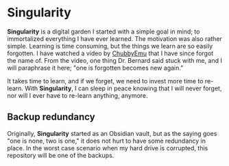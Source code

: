 # Singularity

**Singularity** is a digital garden I started with a simple goal in mind; to immortalized everything I have ever learned. The motivation was also rather simple. Learning is time consuming, but the things we learn are so easily forgotten. I have watched a video by [ChubbyEmu](https://www.youtube.com/channel/UCKOvOaJv4GK-oDqx-sj7VVg) that I have since forgot the name of. From the video, one thing Dr. Bernard said stuck with me, and I will paraphrase it here; "one is forgotten becomes new again."

It takes time to learn, and if we forget, we need to invest more time to re-learn. With **Singularity**, I can sleep in peace knowing that I will never forget, nor will I ever have to re-learn anything, anymore.

## Backup redundancy

Originally, **Singularity** started as an Obsidian vault, but as the saying goes "one is none, two is one," it does not hurt to have some redundancy in place. In the worst case scenario when my hard drive is corrupted, this repository will be one of the backups.
